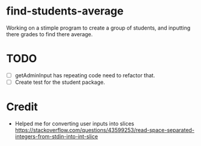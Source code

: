 # find-students-average
Working on a stimple program to create a group of students, and inputting there grades to find there average.

# TODO
- [ ] getAdminInput has repeating code need to refactor that.
- [ ] Create test for the student package.

# Credit
- Helped me for converting user inputs into slices https://stackoverflow.com/questions/43599253/read-space-separated-integers-from-stdin-into-int-slice

